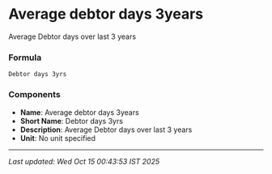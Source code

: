 # Average debtor days 3years
Average Debtor days over last 3 years

### Formula
```text
Debtor days 3yrs
```


### Components
- **Name**: Average debtor days 3years
- **Short Name**: Debtor days 3yrs
- **Description**: Average Debtor days over last 3 years
- **Unit**: No unit specified

---
*Last updated: Wed Oct 15 00:43:53 IST 2025*

